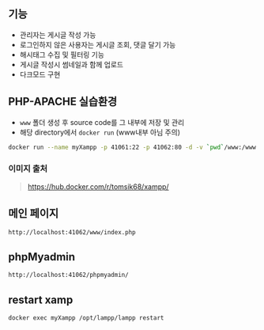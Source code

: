 ## 기능
 
- 관리자는 게시글 작성 가능
- 로그인하지 않은 사용자는 게시글 조회, 댓글 달기 가능
- 해시태그 수집 및 필터링 기능
- 게시글 작성시 썸네일과 함께 업로드
- 다크모드 구현

## PHP-APACHE 실습환경

- `www` 폴더 생성 후 source code를 그 내부에 저장 및 관리
- 해당 directory에서 `docker run` (www내부 아님 주의)

```bash
docker run --name myXampp -p 41061:22 -p 41062:80 -d -v `pwd`/www:/www tomsik68/xampp
```

### 이미지 출처

> https://hub.docker.com/r/tomsik68/xampp/

## 메인 페이지

```bash
http://localhost:41062/www/index.php
```

## phpMyadmin

```bash
http://localhost:41062/phpmyadmin/
```

## restart xamp

```bash
docker exec myXampp /opt/lampp/lampp restart
```
